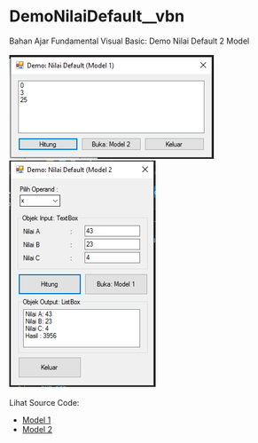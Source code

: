 # DemoNilaiDefault__vbn
Bahan Ajar Fundamental Visual Basic: Demo Nilai Default 2 Model<br><br>
<img src="https://github.com/RizkyKhapidsyah/DemoNilaiDefault__vbn/blob/master/results/001.PNG"><img src="https://github.com/RizkyKhapidsyah/DemoNilaiDefault__vbn/blob/master/results/002.PNG"><br><br>
Lihat Source Code:<br>
- <a href="https://github.com/RizkyKhapidsyah/DemoNilaiDefault__vbn/blob/master/Model1.vb">Model 1</a><br>
- <a href="https://github.com/RizkyKhapidsyah/DemoNilaiDefault__vbn/blob/master/Model2.vb">Model 2</a>


